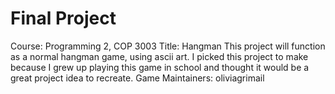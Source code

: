 # Final Project
Course: Programming 2, COP 3003
Title: Hangman
This project will function as a normal hangman game, using ascii art. I picked this project to make because I grew up playing this game in school and thought it would be a great project idea to recreate. 
Game Maintainers:
oliviagrimail
